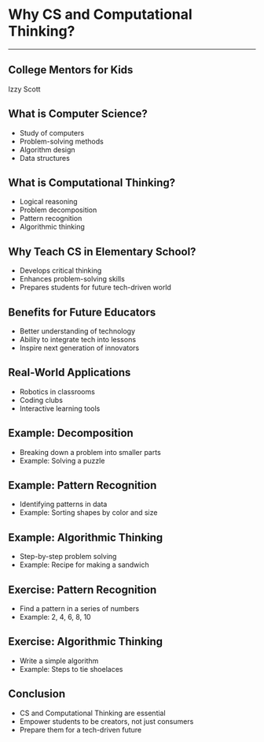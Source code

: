 # Why CS and Computational Thinking?

---

## College Mentors for Kids

Izzy Scott

## What is Computer Science?

- Study of computers
- Problem-solving methods
- Algorithm design
- Data structures

## What is Computational Thinking?

- Logical reasoning
- Problem decomposition
- Pattern recognition
- Algorithmic thinking

## Why Teach CS in Elementary School?

- Develops critical thinking
- Enhances problem-solving skills
- Prepares students for future tech-driven world

## Benefits for Future Educators

- Better understanding of technology
- Ability to integrate tech into lessons
- Inspire next generation of innovators

## Real-World Applications

- Robotics in classrooms
- Coding clubs
- Interactive learning tools

## Example: Decomposition

- Breaking down a problem into smaller parts
- Example: Solving a puzzle

## Example: Pattern Recognition

- Identifying patterns in data
- Example: Sorting shapes by color and size

## Example: Algorithmic Thinking

- Step-by-step problem solving
- Example: Recipe for making a sandwich

## Exercise: Pattern Recognition

- Find a pattern in a series of numbers
- Example: 2, 4, 6, 8, 10

## Exercise: Algorithmic Thinking

- Write a simple algorithm
- Example: Steps to tie shoelaces

## Conclusion

- CS and Computational Thinking are essential
- Empower students to be creators, not just consumers
- Prepare them for a tech-driven future

